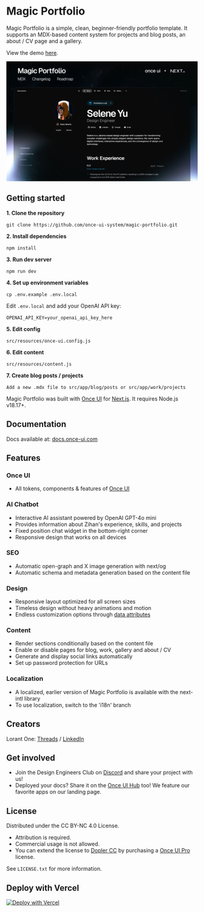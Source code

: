 # Magic Portfolio

Magic Portfolio is a simple, clean, beginner-friendly portfolio template. It supports an MDX-based content system for projects and blog posts, an about / CV page and a gallery.

View the demo [here](https://demo.magic-portfolio.com).

![Magic Portfolio](public/images/og/home.jpg)

## Getting started

**1. Clone the repository**
```
git clone https://github.com/once-ui-system/magic-portfolio.git
```

**2. Install dependencies**
```
npm install
```

**3. Run dev server**
```
npm run dev
```

**4. Set up environment variables**
```
cp .env.example .env.local
```
Edit `.env.local` and add your OpenAI API key:
```
OPENAI_API_KEY=your_openai_api_key_here
```

**5. Edit config**
```
src/resources/once-ui.config.js
```

**6. Edit content**
```
src/resources/content.js
```

**7. Create blog posts / projects**
```
Add a new .mdx file to src/app/blog/posts or src/app/work/projects
```

Magic Portfolio was built with [Once UI](https://once-ui.com) for [Next.js](https://nextjs.org). It requires Node.js v18.17+.

## Documentation

Docs available at: [docs.once-ui.com](https://docs.once-ui.com/docs/magic-portfolio/quick-start)

## Features

### Once UI
- All tokens, components & features of [Once UI](https://once-ui.com)

### AI Chatbot
- Interactive AI assistant powered by OpenAI GPT-4o mini
- Provides information about Zihan's experience, skills, and projects
- Fixed position chat widget in the bottom-right corner
- Responsive design that works on all devices

### SEO
- Automatic open-graph and X image generation with next/og
- Automatic schema and metadata generation based on the content file

### Design
- Responsive layout optimized for all screen sizes
- Timeless design without heavy animations and motion
- Endless customization options through [data attributes](https://once-ui.com/docs/theming)

### Content
- Render sections conditionally based on the content file
- Enable or disable pages for blog, work, gallery and about / CV
- Generate and display social links automatically
- Set up password protection for URLs

### Localization
- A localized, earlier version of Magic Portfolio is available with the next-intl library
- To use localization, switch to the 'i18n' branch

## Creators

Lorant One: [Threads](https://www.threads.net/@lorant.one) / [LinkedIn](https://www.linkedin.com/in/lorant-one/)

## Get involved

- Join the Design Engineers Club on [Discord](https://discord.com/invite/5EyAQ4eNdS) and share your project with us!
- Deployed your docs? Share it on the [Once UI Hub](https://once-ui.com/hub) too! We feature our favorite apps on our landing page.

## License

Distributed under the CC BY-NC 4.0 License.
- Attribution is required.
- Commercial usage is not allowed.
- You can extend the license to [Dopler CC](https://dopler.app/license) by purchasing a [Once UI Pro](https://once-ui.com/pricing) license.

See `LICENSE.txt` for more information.

## Deploy with Vercel

[![Deploy with Vercel](https://vercel.com/button)](https://vercel.com/new/clone?repository-url=https%3A%2F%2Fgithub.com%2Fonce-ui-system%2Fmagic-portfolio&project-name=portfolio&repository-name=portfolio&redirect-url=https%3A%2F%2Fgithub.com%2Fonce-ui-system%2Fmagic-portfolio&demo-title=Magic%20Portfolio&demo-description=Showcase%20your%20designers%20or%20developer%20portfolio&demo-url=https%3A%2F%2Fdemo.magic-portfolio.com&demo-image=%2F%2Fraw.githubusercontent.com%2Fonce-ui-system%2Fmagic-portfolio%2Fmain%2Fpublic%2Fimages%2Fog%2Fhome.jpg)